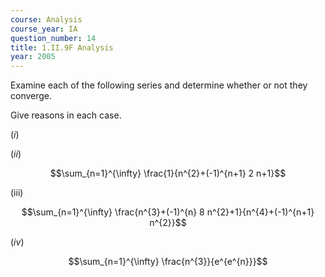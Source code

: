 ```yaml
---
course: Analysis
course_year: IA
question_number: 14
title: 1.II.9F Analysis
year: 2005
---
```



Examine each of the following series and determine whether or not they converge.

Give reasons in each case.

$(i)$

$(i i)$

$$\sum_{n=1}^{\infty} \frac{1}{n^{2}+(-1)^{n+1} 2 n+1}$$

(iii)

$$\sum_{n=1}^{\infty} \frac{n^{3}+(-1)^{n} 8 n^{2}+1}{n^{4}+(-1)^{n+1} n^{2}}$$

$(i v)$

$$\sum_{n=1}^{\infty} \frac{n^{3}}{e^{e^{n}}}$$